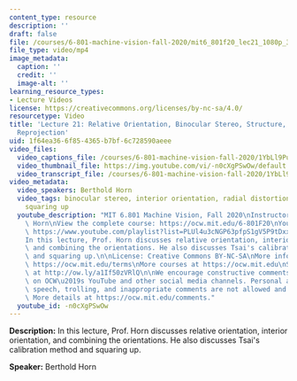 ```yaml
---
content_type: resource
description: ''
draft: false
file: /courses/6-801-machine-vision-fall-2020/mit6_801f20_lec21_1080p_360p_16_9.mp4
file_type: video/mp4
image_metadata:
  caption: ''
  credit: ''
  image-alt: ''
learning_resource_types:
- Lecture Videos
license: https://creativecommons.org/licenses/by-nc-sa/4.0/
resourcetype: Video
title: 'Lecture 21: Relative Orientation, Binocular Stereo, Structure, Quadrics, Calibration,
  Reprojection'
uid: 1f64ea36-6f85-4365-b7bf-6c728590aeee
video_files:
  video_captions_file: /courses/6-801-machine-vision-fall-2020/1YbLl9PufU8WgtKTWFThiJJkfAEA33-Yo_transcript.webvtt
  video_thumbnail_file: https://img.youtube.com/vi/-n0cXgPSwOw/default.jpg
  video_transcript_file: /courses/6-801-machine-vision-fall-2020/1YbLl9PufU8WgtKTWFThiJJkfAEA33-Yo_transcript.pdf
video_metadata:
  video_speakers: Berthold Horn
  video_tags: binocular stereo, interior orientation, radial distortion, planar target,
    squaring up
  youtube_description: "MIT 6.801 Machine Vision, Fall 2020\nInstructor: Berthold\
    \ Horn\nView the complete course: https://ocw.mit.edu/6-801F20\nYouTube Playlist:\
    \ https://www.youtube.com/playlist?list=PLUl4u3cNGP63pfpS1gV5P9tDxxL_e4W8O\n\n\
    In this lecture, Prof. Horn discusses relative orientation, interior orientation,\
    \ and combining the orientations. He also discusses Tsai's calibration method\
    \ and squaring up.\n\nLicense: Creative Commons BY-NC-SA\nMore information at\
    \ https://ocw.mit.edu/terms\nMore courses at https://ocw.mit.edu\nSupport OCW\
    \ at http://ow.ly/a1If50zVRlQ\n\nWe encourage constructive comments and discussion\
    \ on OCW\u2019s YouTube and other social media channels. Personal attacks, hate\
    \ speech, trolling, and inappropriate comments are not allowed and may be removed.\
    \ More details at https://ocw.mit.edu/comments."
  youtube_id: -n0cXgPSwOw
---
```

**Description:** In this lecture, Prof. Horn discusses relative orientation, interior orientation, and combining the orientations. He also discusses Tsai's calibration method and squaring up.

**Speaker:** Berthold Horn